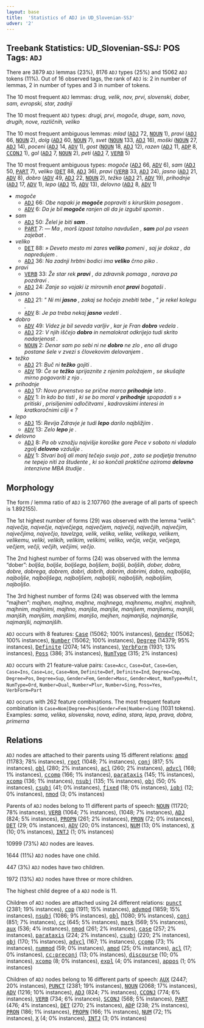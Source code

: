 ```yaml
---
layout: base
title:  'Statistics of ADJ in UD_Slovenian-SSJ'
udver: '2'
---
```


## Treebank Statistics: UD_Slovenian-SSJ: POS Tags: `ADJ`

There are 3879 `ADJ` lemmas (23%), 8176 `ADJ` types (25%) and 15062 `ADJ` tokens (11%).
Out of 16 observed tags, the rank of `ADJ` is: 2 in number of lemmas, 2 in number of types and 3 in number of tokens.

The 10 most frequent `ADJ` lemmas: <em>drug, velik, nov, prvi, slovenski, dober, sam, evropski, star, zadnji</em>

The 10 most frequent `ADJ` types:  <em>drugi, prvi, mogoče, druge, sam, novo, drugih, nove, različnih, veliko</em>

The 10 most frequent ambiguous lemmas: <em>mlad</em> (<tt><a href="sl_ssj-pos-ADJ.html">ADJ</a></tt> 72, <tt><a href="sl_ssj-pos-NOUN.html">NOUN</a></tt> 1), <em>pravi</em> (<tt><a href="sl_ssj-pos-ADJ.html">ADJ</a></tt> 66, <tt><a href="sl_ssj-pos-NOUN.html">NOUN</a></tt> 2), <em>dolg</em> (<tt><a href="sl_ssj-pos-ADJ.html">ADJ</a></tt> 60, <tt><a href="sl_ssj-pos-NOUN.html">NOUN</a></tt> 7), <em>svet</em> (<tt><a href="sl_ssj-pos-NOUN.html">NOUN</a></tt> 133, <tt><a href="sl_ssj-pos-ADJ.html">ADJ</a></tt> 16), <em>moški</em> (<tt><a href="sl_ssj-pos-NOUN.html">NOUN</a></tt> 27, <tt><a href="sl_ssj-pos-ADJ.html">ADJ</a></tt> 14), <em>poceni</em> (<tt><a href="sl_ssj-pos-ADJ.html">ADJ</a></tt> 14, <tt><a href="sl_ssj-pos-ADV.html">ADV</a></tt> 1), <em>gost</em> (<tt><a href="sl_ssj-pos-NOUN.html">NOUN</a></tt> 18, <tt><a href="sl_ssj-pos-ADJ.html">ADJ</a></tt> 12), <em>razen</em> (<tt><a href="sl_ssj-pos-ADJ.html">ADJ</a></tt> 11, <tt><a href="sl_ssj-pos-ADP.html">ADP</a></tt> 8, <tt><a href="sl_ssj-pos-CCONJ.html">CCONJ</a></tt> 1), <em>gol</em> (<tt><a href="sl_ssj-pos-ADJ.html">ADJ</a></tt> 7, <tt><a href="sl_ssj-pos-NOUN.html">NOUN</a></tt> 2), <em>peti</em> (<tt><a href="sl_ssj-pos-ADJ.html">ADJ</a></tt> 7, <tt><a href="sl_ssj-pos-VERB.html">VERB</a></tt> 5)

The 10 most frequent ambiguous types:  <em>mogoče</em> (<tt><a href="sl_ssj-pos-ADJ.html">ADJ</a></tt> 66, <tt><a href="sl_ssj-pos-ADV.html">ADV</a></tt> 6), <em>sam</em> (<tt><a href="sl_ssj-pos-ADJ.html">ADJ</a></tt> 50, <tt><a href="sl_ssj-pos-PART.html">PART</a></tt> 7), <em>veliko</em> (<tt><a href="sl_ssj-pos-DET.html">DET</a></tt> 88, <tt><a href="sl_ssj-pos-ADJ.html">ADJ</a></tt> 36), <em>pravi</em> (<tt><a href="sl_ssj-pos-VERB.html">VERB</a></tt> 33, <tt><a href="sl_ssj-pos-ADJ.html">ADJ</a></tt> 24), <em>jasno</em> (<tt><a href="sl_ssj-pos-ADJ.html">ADJ</a></tt> 21, <tt><a href="sl_ssj-pos-ADV.html">ADV</a></tt> 8), <em>dobro</em> (<tt><a href="sl_ssj-pos-ADV.html">ADV</a></tt> 49, <tt><a href="sl_ssj-pos-ADJ.html">ADJ</a></tt> 22, <tt><a href="sl_ssj-pos-NOUN.html">NOUN</a></tt> 2), <em>težko</em> (<tt><a href="sl_ssj-pos-ADJ.html">ADJ</a></tt> 21, <tt><a href="sl_ssj-pos-ADV.html">ADV</a></tt> 19), <em>prihodnje</em> (<tt><a href="sl_ssj-pos-ADJ.html">ADJ</a></tt> 17, <tt><a href="sl_ssj-pos-ADV.html">ADV</a></tt> 1), <em>lepo</em> (<tt><a href="sl_ssj-pos-ADJ.html">ADJ</a></tt> 15, <tt><a href="sl_ssj-pos-ADV.html">ADV</a></tt> 13), <em>delovno</em> (<tt><a href="sl_ssj-pos-ADJ.html">ADJ</a></tt> 8, <tt><a href="sl_ssj-pos-ADV.html">ADV</a></tt> 1)


* <em>mogoče</em>
  * <tt><a href="sl_ssj-pos-ADJ.html">ADJ</a></tt> 66: <em>Obe napaki je <b>mogoče</b> popraviti s kirurškim posegom .</em>
  * <tt><a href="sl_ssj-pos-ADV.html">ADV</a></tt> 6: <em>Da je bil <b>mogoče</b> ranjen ali da je izgubil spomin .</em>
* <em>sam</em>
  * <tt><a href="sl_ssj-pos-ADJ.html">ADJ</a></tt> 50: <em>Želel je biti <b>sam</b> .</em>
  * <tt><a href="sl_ssj-pos-PART.html">PART</a></tt> 7: <em>— Ma , morš izpast totalno navdušen , <b>sam</b> pol pa vseen zajebat .</em>
* <em>veliko</em>
  * <tt><a href="sl_ssj-pos-DET.html">DET</a></tt> 88: <em>» Deveto mesto mi zares <b>veliko</b> pomeni , saj je dokaz , da napredujem .</em>
  * <tt><a href="sl_ssj-pos-ADJ.html">ADJ</a></tt> 36: <em>Na zadnji hrbtni bodici ima <b>veliko</b> črno piko .</em>
* <em>pravi</em>
  * <tt><a href="sl_ssj-pos-VERB.html">VERB</a></tt> 33: <em>Že star rek <b>pravi</b> , da zdravnik pomaga , narava pa pozdravi .</em>
  * <tt><a href="sl_ssj-pos-ADJ.html">ADJ</a></tt> 24: <em>Zanje so vojaki iz mirovnih enot <b>pravi</b> bogataši .</em>
* <em>jasno</em>
  * <tt><a href="sl_ssj-pos-ADJ.html">ADJ</a></tt> 21: <em>" Ni mi <b>jasno</b> , zakaj se hočejo znebiti tebe , " je rekel kolegu .</em>
  * <tt><a href="sl_ssj-pos-ADV.html">ADV</a></tt> 8: <em>Je pa treba nekaj <b>jasno</b> vedeti .</em>
* <em>dobro</em>
  * <tt><a href="sl_ssj-pos-ADV.html">ADV</a></tt> 49: <em>Videz je bil seveda varljiv , kar je Fran <b>dobro</b> vedela .</em>
  * <tt><a href="sl_ssj-pos-ADJ.html">ADJ</a></tt> 22: <em>V njih iščejo <b>dobro</b> in nemalokrat odkrijejo tudi skrito nadarjenost .</em>
  * <tt><a href="sl_ssj-pos-NOUN.html">NOUN</a></tt> 2: <em>Denar sam po sebi ni ne <b>dobro</b> ne zlo , eno ali drugo postane šele v zvezi s človekovim delovanjem .</em>
* <em>težko</em>
  * <tt><a href="sl_ssj-pos-ADJ.html">ADJ</a></tt> 21: <em>Buč ni <b>težko</b> gojiti .</em>
  * <tt><a href="sl_ssj-pos-ADV.html">ADV</a></tt> 19: <em>Če se <b>težko</b> sprijaznite z njenim položajem , se skušajte mirno pogovoriti z njo .</em>
* <em>prihodnje</em>
  * <tt><a href="sl_ssj-pos-ADJ.html">ADJ</a></tt> 17: <em>Novo prvenstvo se prične marca <b>prihodnje</b> leto .</em>
  * <tt><a href="sl_ssj-pos-ADV.html">ADV</a></tt> 1: <em>In kdo bo tisti , ki se bo moral v <b>prihodnje</b> spopadati s » pritiski , prisiljenimi odločitvami , kadrovskimi interesi in kratkoročnimi cilji « ?</em>
* <em>lepo</em>
  * <tt><a href="sl_ssj-pos-ADJ.html">ADJ</a></tt> 15: <em>Revija Zdravje je tudi <b>lepo</b> darilo najbližjim .</em>
  * <tt><a href="sl_ssj-pos-ADV.html">ADV</a></tt> 13: <em>Zelo <b>lepo</b> je .</em>
* <em>delovno</em>
  * <tt><a href="sl_ssj-pos-ADJ.html">ADJ</a></tt> 8: <em>Pa ob vznožju najvišje koroške gore Pece v soboto ni vladalo zgolj <b>delovno</b> vzdušje .</em>
  * <tt><a href="sl_ssj-pos-ADV.html">ADV</a></tt> 1: <em>Stvari bolj ali manj tečejo svojo pot , zato se podjetja trenutno ne tepejo niti za študente , ki so končali praktične oziroma <b>delovno</b> intenzivne MBA študije .</em>

## Morphology

The form / lemma ratio of `ADJ` is 2.107760 (the average of all parts of speech is 1.892155).

The 1st highest number of forms (29) was observed with the lemma “velik”: <em>največja, največje, največjega, največjem, največji, največjih, največjim, največjima, največjo, tavelzga, velik, velika, velike, velikega, velikem, velikemu, veliki, velikih, velikim, velikimi, veliko, večja, večje, večjega, večjem, večji, večjih, večjimi, večjo</em>.

The 2nd highest number of forms (24) was observed with the lemma “dober”: <em>boljša, boljše, boljšega, boljšem, boljši, boljših, dober, dobra, dobre, dobrega, dobrem, dobri, dobrih, dobrim, dobrimi, dobro, najboljša, najboljše, najboljšega, najboljšem, najboljši, najboljših, najboljšim, najboljšo</em>.

The 3rd highest number of forms (24) was observed with the lemma “majhen”: <em>majhen, majhna, majhne, majhnega, majhnemu, majhni, majhnih, majhnim, majhnimi, majhno, manjša, manjše, manjšem, manjšemu, manjši, manjših, manjšim, manjšimi, manjšo, mejhen, najmanjša, najmanjše, najmanjši, najmanjših</em>.

`ADJ` occurs with 8 features: <tt><a href="sl_ssj-feat-Case.html">Case</a></tt> (15062; 100% instances), <tt><a href="sl_ssj-feat-Gender.html">Gender</a></tt> (15062; 100% instances), <tt><a href="sl_ssj-feat-Number.html">Number</a></tt> (15062; 100% instances), <tt><a href="sl_ssj-feat-Degree.html">Degree</a></tt> (14379; 95% instances), <tt><a href="sl_ssj-feat-Definite.html">Definite</a></tt> (2074; 14% instances), <tt><a href="sl_ssj-feat-VerbForm.html">VerbForm</a></tt> (1931; 13% instances), <tt><a href="sl_ssj-feat-Poss.html">Poss</a></tt> (386; 3% instances), <tt><a href="sl_ssj-feat-NumType.html">NumType</a></tt> (315; 2% instances)

`ADJ` occurs with 21 feature-value pairs: `Case=Acc`, `Case=Dat`, `Case=Gen`, `Case=Ins`, `Case=Loc`, `Case=Nom`, `Definite=Def`, `Definite=Ind`, `Degree=Cmp`, `Degree=Pos`, `Degree=Sup`, `Gender=Fem`, `Gender=Masc`, `Gender=Neut`, `NumType=Mult`, `NumType=Ord`, `Number=Dual`, `Number=Plur`, `Number=Sing`, `Poss=Yes`, `VerbForm=Part`

`ADJ` occurs with 262 feature combinations.
The most frequent feature combination is `Case=Nom|Degree=Pos|Gender=Fem|Number=Sing` (1031 tokens).
Examples: <em>sama, velika, slovenska, nova, edina, stara, lepa, prava, dobra, primerna</em>


## Relations

`ADJ` nodes are attached to their parents using 15 different relations: <tt><a href="sl_ssj-dep-amod.html">amod</a></tt> (11783; 78% instances), <tt><a href="sl_ssj-dep-root.html">root</a></tt> (1048; 7% instances), <tt><a href="sl_ssj-dep-conj.html">conj</a></tt> (817; 5% instances), <tt><a href="sl_ssj-dep-obl.html">obl</a></tt> (280; 2% instances), <tt><a href="sl_ssj-dep-acl.html">acl</a></tt> (260; 2% instances), <tt><a href="sl_ssj-dep-advcl.html">advcl</a></tt> (168; 1% instances), <tt><a href="sl_ssj-dep-ccomp.html">ccomp</a></tt> (166; 1% instances), <tt><a href="sl_ssj-dep-parataxis.html">parataxis</a></tt> (145; 1% instances), <tt><a href="sl_ssj-dep-xcomp.html">xcomp</a></tt> (136; 1% instances), <tt><a href="sl_ssj-dep-nsubj.html">nsubj</a></tt> (135; 1% instances), <tt><a href="sl_ssj-dep-obj.html">obj</a></tt> (50; 0% instances), <tt><a href="sl_ssj-dep-csubj.html">csubj</a></tt> (41; 0% instances), <tt><a href="sl_ssj-dep-fixed.html">fixed</a></tt> (18; 0% instances), <tt><a href="sl_ssj-dep-iobj.html">iobj</a></tt> (12; 0% instances), <tt><a href="sl_ssj-dep-nmod.html">nmod</a></tt> (3; 0% instances)

Parents of `ADJ` nodes belong to 11 different parts of speech: <tt><a href="sl_ssj-pos-NOUN.html">NOUN</a></tt> (11720; 78% instances), <tt><a href="sl_ssj-pos-VERB.html">VERB</a></tt> (1064; 7% instances),  (1048; 7% instances), <tt><a href="sl_ssj-pos-ADJ.html">ADJ</a></tt> (824; 5% instances), <tt><a href="sl_ssj-pos-PROPN.html">PROPN</a></tt> (261; 2% instances), <tt><a href="sl_ssj-pos-PRON.html">PRON</a></tt> (72; 0% instances), <tt><a href="sl_ssj-pos-DET.html">DET</a></tt> (29; 0% instances), <tt><a href="sl_ssj-pos-ADV.html">ADV</a></tt> (20; 0% instances), <tt><a href="sl_ssj-pos-NUM.html">NUM</a></tt> (13; 0% instances), <tt><a href="sl_ssj-pos-X.html">X</a></tt> (10; 0% instances), <tt><a href="sl_ssj-pos-INTJ.html">INTJ</a></tt> (1; 0% instances)

10999 (73%) `ADJ` nodes are leaves.

1644 (11%) `ADJ` nodes have one child.

447 (3%) `ADJ` nodes have two children.

1972 (13%) `ADJ` nodes have three or more children.

The highest child degree of a `ADJ` node is 11.

Children of `ADJ` nodes are attached using 24 different relations: <tt><a href="sl_ssj-dep-punct.html">punct</a></tt> (2381; 19% instances), <tt><a href="sl_ssj-dep-cop.html">cop</a></tt> (1911; 15% instances), <tt><a href="sl_ssj-dep-advmod.html">advmod</a></tt> (1859; 15% instances), <tt><a href="sl_ssj-dep-nsubj.html">nsubj</a></tt> (1086; 9% instances), <tt><a href="sl_ssj-dep-obl.html">obl</a></tt> (1080; 9% instances), <tt><a href="sl_ssj-dep-conj.html">conj</a></tt> (851; 7% instances), <tt><a href="sl_ssj-dep-cc.html">cc</a></tt> (645; 5% instances), <tt><a href="sl_ssj-dep-mark.html">mark</a></tt> (569; 5% instances), <tt><a href="sl_ssj-dep-aux.html">aux</a></tt> (536; 4% instances), <tt><a href="sl_ssj-dep-nmod.html">nmod</a></tt> (261; 2% instances), <tt><a href="sl_ssj-dep-case.html">case</a></tt> (257; 2% instances), <tt><a href="sl_ssj-dep-parataxis.html">parataxis</a></tt> (224; 2% instances), <tt><a href="sl_ssj-dep-csubj.html">csubj</a></tt> (220; 2% instances), <tt><a href="sl_ssj-dep-obj.html">obj</a></tt> (170; 1% instances), <tt><a href="sl_ssj-dep-advcl.html">advcl</a></tt> (167; 1% instances), <tt><a href="sl_ssj-dep-ccomp.html">ccomp</a></tt> (73; 1% instances), <tt><a href="sl_ssj-dep-nummod.html">nummod</a></tt> (59; 0% instances), <tt><a href="sl_ssj-dep-amod.html">amod</a></tt> (25; 0% instances), <tt><a href="sl_ssj-dep-acl.html">acl</a></tt> (17; 0% instances), <tt><a href="sl_ssj-dep-cc-preconj.html">cc:preconj</a></tt> (13; 0% instances), <tt><a href="sl_ssj-dep-discourse.html">discourse</a></tt> (10; 0% instances), <tt><a href="sl_ssj-dep-xcomp.html">xcomp</a></tt> (8; 0% instances), <tt><a href="sl_ssj-dep-expl.html">expl</a></tt> (4; 0% instances), <tt><a href="sl_ssj-dep-appos.html">appos</a></tt> (1; 0% instances)

Children of `ADJ` nodes belong to 16 different parts of speech: <tt><a href="sl_ssj-pos-AUX.html">AUX</a></tt> (2447; 20% instances), <tt><a href="sl_ssj-pos-PUNCT.html">PUNCT</a></tt> (2381; 19% instances), <tt><a href="sl_ssj-pos-NOUN.html">NOUN</a></tt> (2068; 17% instances), <tt><a href="sl_ssj-pos-ADV.html">ADV</a></tt> (1216; 10% instances), <tt><a href="sl_ssj-pos-ADJ.html">ADJ</a></tt> (824; 7% instances), <tt><a href="sl_ssj-pos-CCONJ.html">CCONJ</a></tt> (774; 6% instances), <tt><a href="sl_ssj-pos-VERB.html">VERB</a></tt> (734; 6% instances), <tt><a href="sl_ssj-pos-SCONJ.html">SCONJ</a></tt> (568; 5% instances), <tt><a href="sl_ssj-pos-PART.html">PART</a></tt> (476; 4% instances), <tt><a href="sl_ssj-pos-DET.html">DET</a></tt> (270; 2% instances), <tt><a href="sl_ssj-pos-ADP.html">ADP</a></tt> (238; 2% instances), <tt><a href="sl_ssj-pos-PRON.html">PRON</a></tt> (186; 1% instances), <tt><a href="sl_ssj-pos-PROPN.html">PROPN</a></tt> (166; 1% instances), <tt><a href="sl_ssj-pos-NUM.html">NUM</a></tt> (72; 1% instances), <tt><a href="sl_ssj-pos-X.html">X</a></tt> (4; 0% instances), <tt><a href="sl_ssj-pos-INTJ.html">INTJ</a></tt> (3; 0% instances)


